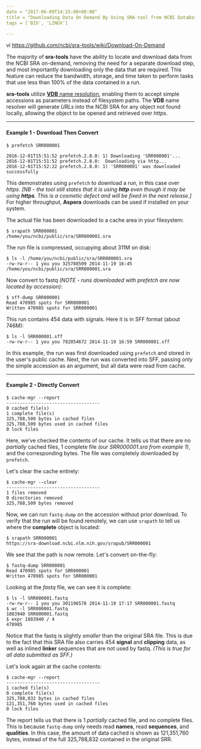 ```yaml
---
date = "2017-06-09T14:25:00+08:00"
title = "Downloading Data On Demand By Using SRA-tool from NCBI DataBase"
tags = ['BIO', 'LINUX']

---
```


vi <https://github.com/ncbi/sra-tools/wiki/Download-On-Demand>

The majority of **sra-tools** have the ability to locate and download data from the NCBI SRA on-demand, removing the need for a separate download step, and most importantly downloading only the data that are required. This feature can reduce the bandwidth, storage, and time taken to perform tasks that use less than 100% of the data contained in a run.

**sra-tools** utilize [**VDB** name resolution](https://github.com/ncbi/ncbi-vdb/wiki/Name-Resolution-Process), enabling them to accept simple accessions as parameters instead of filesystem paths. The **VDB** name resolver will generate _URLs_ into the NCBI SRA for any object not found locally, allowing the object to be opened and retrieved over _https_.

------

#### Example 1 - Download Then Convert

```
$ prefetch SRR000001

2016-12-01T15:51:52 prefetch.2.8.0: 1) Downloading 'SRR000001'...
2016-12-01T15:51:52 prefetch.2.8.0:  Downloading via http...
2016-12-01T15:52:22 prefetch.2.8.0: 1) 'SRR000001' was downloaded successfully
```

This demonstrates using `prefetch` to download a run, in this case over _https_. _[NB - the tool still states that it is using **http** even though it may be using **https**. This is a cosmetic defect and will be fixed in the next release.]_ For higher throughput, **Aspera** downloads can be used if installed on your system.

The actual file has been downloaded to a cache area in your filesystem:  

```
$ srapath SRR000001
/home/you/ncbi/public/sra/SRR000001.sra
```

The run file is compressed, occupying about 311M on disk:  

```
$ ls -l /home/you/ncbi/public/sra/SRR000001.sra
-rw-rw-r-- 1 you you 325788509 2014-11-19 16:45 /home/you/ncbi/public/sra/SRR000001.sra
```

Now convert to fastq _(NOTE - runs downloaded with prefetch are now located by accession)_:  

```
$ sff-dump SRR000001
Read 470985 spots for SRR000001
Written 470985 spots for SRR000001
```

This run contains 454 data with signals. Here it is in SFF format (about 746M):  

```
$ ls -l SRR000001.sff
-rw-rw-r-- 1 you you 782054672 2014-11-19 16:59 SRR000001.sff
```

In this example, the run was first downloaded using `prefetch` and stored in the user's public cache. Next, the run was converted into SFF, passing only the simple accession as an argument, but all data were read from cache.

------

#### Example 2 - Directly Convert

```
$ cache-mgr --report
-----------------------------------
0 cached file(s)
1 complete file(s)
325,788,509 bytes in cached files
325,788,509 bytes used in cached files
0 lock files
```

Here, we've checked the contents of our cache. It tells us that there are no _partially_ cached files, 1 complete file _(our SRR000001.sra from example 1)_, and the corresponding bytes. The file was completely downloaded by `prefetch`.

Let's clear the cache entirely:  

```
$ cache-mgr --clear
-----------------------------------
1 files removed
0 directories removed
325,788,509 bytes removed
```

Now, we can run `fastq-dump` on the accession without prior download. To verify that the run will be found remotely, we can use `srapath` to tell us where the **complete** object is located:  

```
$ srapath SRR000001
https://sra-download.ncbi.nlm.nih.gov/srapub/SRR000001
```

We see that the path is now remote. Let's convert on-the-fly:  

```
$ fastq-dump SRR000001
Read 470985 spots for SRR000001
Written 470985 spots for SRR000001
```

Looking at the _fastq_ file, we can see it is complete:  

```
$ ls -l SRR000001.fastq
-rw-rw-r-- 1 you you 301196578 2014-11-19 17:17 SRR000001.fastq
$ wc -l SRR000001.fastq
1883940 SRR000001.fastq
$ expr 1883940 / 4
470985
```

Notice that the fastq is slightly _smaller_ than the original SRA file. This is due to the fact that this SRA file also carries 454 **signal** and **clipping** data, as well as inlined **linker** sequences that are not used by fastq. *(This is true for all data submitted as SFF.)*

Let's look again at the cache contents:  

```
$ cache-mgr --report
-----------------------------------
1 cached file(s)
0 complete file(s)
325,788,832 bytes in cached files
121,351,760 bytes used in cached files
0 lock files
```

The report tells us that there is 1 _partially_ cached file, and no complete files. This is because `fastq-dump` only needs read **names**, read **sequences**, and **qualities**. In this case, the amount of data cached is shown as 121,351,760 bytes, instead of the full 325,788,832 contained in the original SRR.